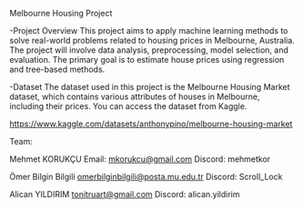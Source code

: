 Melbourne Housing Project

-Project Overview
This project aims to apply machine learning methods to solve real-world problems related to housing prices in Melbourne, Australia. The project will involve data analysis, preprocessing, model selection, and evaluation. The primary goal is to estimate house prices using regression and tree-based methods.

-Dataset
The dataset used in this project is the Melbourne Housing Market dataset, which contains various attributes of houses in Melbourne, including their prices. You can access the dataset from Kaggle.

https://www.kaggle.com/datasets/anthonypino/melbourne-housing-market 

Team:

Mehmet KORUKÇU
Email: mkorukcu@gmail.com
Discord: mehmetkor

Ömer Bilgin Bilgili
omerbilginbilgili@posta.mu.edu.tr
Discord: Scroll_Lock

Alican YILDIRIM 
tonitruart@gmail.com
Discord: alican.yildirim
